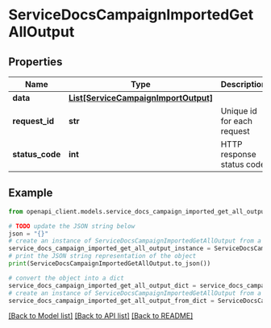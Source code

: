# ServiceDocsCampaignImportedGetAllOutput


## Properties

Name | Type | Description | Notes
------------ | ------------- | ------------- | -------------
**data** | [**List[ServiceCampaignImportOutput]**](ServiceCampaignImportOutput.md) |  | [optional] 
**request_id** | **str** | Unique id for each request | [optional] 
**status_code** | **int** | HTTP response status code | [optional] 

## Example

```python
from openapi_client.models.service_docs_campaign_imported_get_all_output import ServiceDocsCampaignImportedGetAllOutput

# TODO update the JSON string below
json = "{}"
# create an instance of ServiceDocsCampaignImportedGetAllOutput from a JSON string
service_docs_campaign_imported_get_all_output_instance = ServiceDocsCampaignImportedGetAllOutput.from_json(json)
# print the JSON string representation of the object
print(ServiceDocsCampaignImportedGetAllOutput.to_json())

# convert the object into a dict
service_docs_campaign_imported_get_all_output_dict = service_docs_campaign_imported_get_all_output_instance.to_dict()
# create an instance of ServiceDocsCampaignImportedGetAllOutput from a dict
service_docs_campaign_imported_get_all_output_from_dict = ServiceDocsCampaignImportedGetAllOutput.from_dict(service_docs_campaign_imported_get_all_output_dict)
```
[[Back to Model list]](../README.md#documentation-for-models) [[Back to API list]](../README.md#documentation-for-api-endpoints) [[Back to README]](../README.md)



